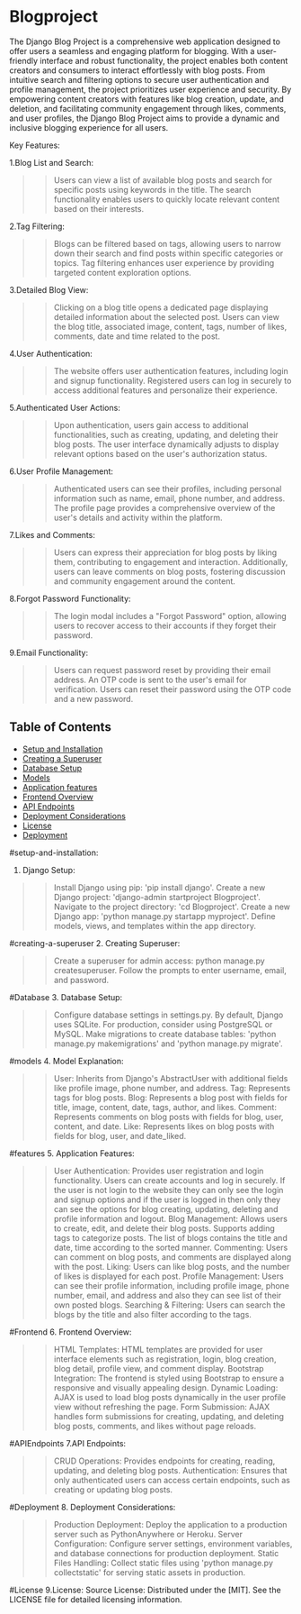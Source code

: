 # Blogproject

The Django Blog Project is a comprehensive web application designed to offer users a seamless and engaging platform for blogging. With a user-friendly interface and robust functionality, the project enables both content creators and consumers to interact effortlessly with blog posts. From intuitive search and filtering options to secure user authentication and profile management, the project prioritizes user experience and security. By empowering content creators with features like blog creation, update, and deletion, and facilitating community engagement through likes, comments, and user profiles, the Django Blog Project aims to provide a dynamic and inclusive blogging experience for all users.

Key Features:

1.Blog List and Search:
>>Users can view a list of available blog posts and search for specific posts using keywords in the title.
>>The search functionality enables users to quickly locate relevant content based on their interests.

2.Tag Filtering:
>>Blogs can be filtered based on tags, allowing users to narrow down their search and find posts within specific categories or topics.
>>Tag filtering enhances user experience by providing targeted content exploration options.

3.Detailed Blog View:
>>Clicking on a blog title opens a dedicated page displaying detailed information about the selected post.
>>Users can view the blog title, associated image, content, tags, number of likes, comments, date and time related to the post.

4.User Authentication:
>>The website offers user authentication features, including login and signup functionality.
>>Registered users can log in securely to access additional features and personalize their experience.

5.Authenticated User Actions:
>>Upon authentication, users gain access to additional functionalities, such as creating, updating, and deleting their blog posts.
>>The user interface dynamically adjusts to display relevant options based on the user's authorization status.

6.User Profile Management:
>>Authenticated users can see their profiles, including personal information such as name, email, phone number, and address.
>>The profile page provides a comprehensive overview of the user's details and activity within the platform.

7.Likes and Comments:
>>Users can express their appreciation for blog posts by liking them, contributing to engagement and interaction.
>>Additionally, users can leave comments on blog posts, fostering discussion and community engagement around the content.

8.Forgot Password Functionality:
>>The login modal includes a "Forgot Password" option, allowing users to recover access to their accounts if they forget their password.

9.Email Functionality:
>>Users can request password reset by providing their email address.
>>An OTP code is sent to the user's email for verification.
>>Users can reset their password using the OTP code and a new password.


## Table of Contents
- [Setup and Installation](#setup-and-installation)
- [Creating a Superuser](#creating-a-superuser)
- [Database Setup](#Database)
- [Models](#models)
- [Application features](#features)
- [Frontend Overview](#Frontend)
- [API Endpoints](#API_Endpoints)
- [Deployment Considerations](#Deployment)
- [License](#License)
- [Deployment](#deployment)

 #setup-and-installation:
 1. Django Setup: 
>>Install Django using pip: 'pip install django'.
>>Create a new Django project: 'django-admin startproject Blogproject'.
>>Navigate to the project directory: 'cd Blogproject'.
>>Create a new Django app: 'python manage.py startapp myproject'.
>>Define models, views, and templates within the app directory.

#creating-a-superuser
2. Creating Superuser:
>>Create a superuser for admin access: python manage.py createsuperuser.
>>Follow the prompts to enter username, email, and password.

#Database
3. Database Setup:
>>Configure database settings in settings.py.
>>By default, Django uses SQLite. For production, consider using PostgreSQL or MySQL.
>>Make migrations to create database tables: 'python manage.py makemigrations' and 'python manage.py migrate'.

#models
4. Model Explanation:
>>User: Inherits from Django's AbstractUser with additional fields like profile image, phone number, and address.
>>Tag: Represents tags for blog posts.
>>Blog: Represents a blog post with fields for title, image, content, date, tags, author, and likes.
>>Comment: Represents comments on blog posts with fields for blog, user, content, and date.
>>Like: Represents likes on blog posts with fields for blog, user, and date_liked.

#features
5. Application Features:
>>User Authentication: Provides user registration and login functionality. Users can create accounts and log in securely. If the user is not login to the website they can only see the login and signup options and if the user is logged in then only they can see the options for blog creating, updating, deleting and profile information and logout.
>>Blog Management: Allows users to create, edit, and delete their blog posts. Supports adding tags to categorize posts. The list of blogs contains the title and date, time according to the sorted manner.
>>Commenting: Users can comment on blog posts, and comments are displayed along with the post.
>>Liking: Users can like blog posts, and the number of likes is displayed for each post.
>>Profile Management: Users can see their profile information, including profile image, phone number, email, and address and also they can see list of their own posted blogs.
>>Searching & Filtering: Users can search the blogs by the title and also filter according to the tags.

#Frontend
6. Frontend Overview:
>>HTML Templates: HTML templates are provided for user interface elements such as registration, login, blog creation, blog detail, profile view, and comment display.
>>Bootstrap Integration: The frontend is styled using Bootstrap to ensure a responsive and visually appealing design.
>>Dynamic Loading: AJAX is used to load blog posts dynamically in the user profile view without refreshing the page.
>>Form Submission: AJAX handles form submissions for creating, updating, and deleting blog posts, comments, and likes without page reloads.

#APIEndpoints
7.API Endpoints:
>>CRUD Operations: Provides endpoints for creating, reading, updating, and deleting blog posts.
>>Authentication: Ensures that only authenticated users can access certain endpoints, such as creating or updating blog posts.

#Deployment
8. Deployment Considerations:
>>Production Deployment: Deploy the application to a production server such as PythonAnywhere or Heroku.
>>Server Configuration: Configure server settings, environment variables, and database connections for production deployment.
>>Static Files Handling: Collect static files using 'python manage.py collectstatic' for serving static assets in production.

#License
9.License:
Source License: Distributed under the [MIT]. See the LICENSE file for detailed licensing information.

